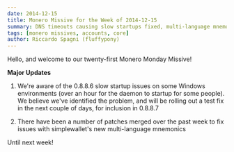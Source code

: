 ```yaml
---
date: 2014-12-15
title: Monero Missive for the Week of 2014-12-15
summary: DNS timeouts causing slow startups fixed, multi-language mnemonic bugs fixed
tags: [monero missives, accounts, core]
author: Riccardo Spagni (fluffypony)
---
```


Hello, and welcome to our twenty-first Monero Monday Missive!

**Major Updates**

1. We're aware of the 0.8.8.6 slow startup issues on some Windows environments (over an hour for the daemon to startup for some people). We believe we've identified the problem, and will be rolling out a test fix in the next couple of days, for inclusion in 0.8.8.7

2. There have been a number of patches merged over the past week to fix issues with simplewallet's new multi-language mnemonics

Until next week!
